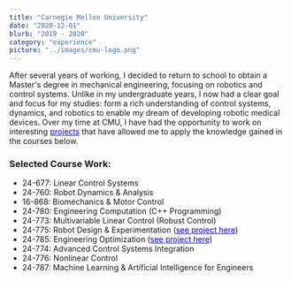 ```yaml
---
title: "Carnegie Mellon University"
date: "2020-12-01"
blurb: "2019 - 2020"
category: "experience"
picture: "../images/cmu-logo.png"
---
```


After several years of working, I decided to return to school to obtain a Master's degree in mechanical engineering, focusing on robotics and control systems. Unlike in my undergraduate years, I now had a clear goal and focus for my studies: form a rich understanding of control systems, dynamics, and robotics to enable my dream of developing robotic medical devices. Over my time at CMU, I have had the opportunity to work on interesting <a href="/projects" style="color:blue;">projects</a> that have allowed me to apply the knowledge gained in the courses below.


### Selected Course Work:
- 24-677: Linear Control Systems
- 24-760: Robot Dynamics & Analysis
- 16-868: Biomechanics & Motor Control
- 24-780: Engineering Computation (C++ Programming)
- 24-773: Multivariable Linear Control (Robust Control)
- 24-775: Robot Design & Experimentation (<a href="/monkey" style="color:blue;">see project here</a>)
- 24-785: Engineering Optimization (<a href="/trajectory-opt" style="color:blue;">see project here</a>)
- 24-774: Advanced Control Systems Integration
- 24-776: Nonlinear Control
- 24-787: Machine Learning & Artificial Intelligence for Engineers